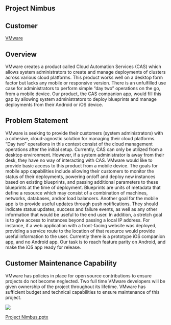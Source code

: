 ## Project Nimbus


## **Customer**

   [VMware](https://www.vmware.com/)


## **Overview**

VMware creates a product called Cloud Automation Services (CAS) which allows system administrators to create and manage deployments of clusters across various cloud platforms. This product works well on a desktop form factor but lacks any mobile or responsive version. There is an unfulfilled use case for administrators to perform simple “day two” operations on the go, from a mobile device. Our product, the CAS companion app, would fill this gap by allowing system administrators to deploy blueprints and manage deployments from their Android or iOS device.


## **Problem Statement**

VMware is seeking to provide their customers (system administrators) with a cohesive, cloud-agnostic solution for managing their cloud platforms. “Day two” operations in this context consist of the cloud management operations after the initial setup. Currently, CAS can only be utilized from a desktop environment. However, if a system administrator is away from their desk, they have no way of interacting with CAS. VMware would like to provide basic access to this product from a mobile device. The goals for mobile app capabilities include allowing their customers to monitor the status of their deployments, powering on/off and deploy new instances based on existing blueprints, and passing additional parameters to these blueprints at the time of deployment. Blueprints are units of metadata that define a resource which may consist of a combination of machines, networks, databases, and/or load balancers. Another goal for the mobile app is to provide useful updates through push notifications. They should indicate status updates, success and failure events, as well as any other information that would be useful to the end user.  In addition, a stretch goal is to give access to instances beyond passing a local IP address. For instance, if a web application with a front-facing website was deployed, providing a service route to the location of that resource would provide useful information to the user. Currently there is a prototype iOS companion app, and no Android app. Our task is to reach feature parity on Android, and make the iOS app ready for release.


## **Customer Maintenance Capability** 

VMware has policies in place for open source contributions to ensure projects do not become neglected. Two full time VMware developers will be given ownership of the project throughout its lifetime. VMware has sufficient budget and technical capabilities to ensure maintenance of this project.

![](https://github.com/gordon-cs/nimbus/workflows/build/badge.svg)

 [Project Nimbus.pptx](https://1drv.ms/p/s!ArF9O5MKFx7zgYYGr72ys-vkXzzL3A?e=2GSW4w)
